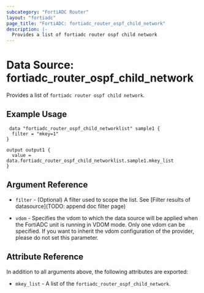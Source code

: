 ```yaml
---
subcategory: "FortiADC Router"
layout: "fortiadc"
page_title: "FortiADC: fortiadc_router_ospf_child_network"
description: |-
  Provides a list of fortiadc router ospf child network
---
```


# Data Source: fortiadc_router_ospf_child_network
Provides a list of `fortiadc router ospf child network`.

## Example Usage

```hcl
 data "fortiadc_router_ospf_child_networklist" sample1 {
  filter = "mkey=1"
}

output output1 {
  value = data.fortiadc_router_ospf_child_networklist.sample1.mkey_list
}
```

## Argument Reference

* `filter` - (Optional) A filter used to scope the list. See [Filter results of datasource](TODO: append doc filter page)

* `vdom` - Specifies the vdom to which the data source will be applied when the FortiADC unit is running in VDOM mode. Only one vdom can be specified. If you want to inherit the vdom configuration of the provider, please do not set this parameter.

## Attribute Reference

In addition to all arguments above, the following attributes are exported:

* `mkey_list` -  A list of the `fortiadc_router_ospf_child_network`.
